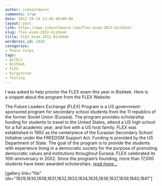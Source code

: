 ```yaml
---
author: judsonlmoore
comments: true
date: 2012-10-14 12:46:46+00:00
layout: post
link: https://www.judsonlmoore.com/flex-exam-2012-bishkek/
slug: flex-exam-2012-bishkek
title: FLEX Exam 2012 Bishkek
wordpress_id: 1828
categories:
- Peace Corps
tags:
- ACCELS
- Bishkek
- FLEX
- Kyrgyzstan
- Testing
---
```


I was asked to help proctor the FLEX exam this year in Bishkek. Here is a snippet about the program from the FLEX Website:

The Future Leaders Exchange (FLEX) Program is a US government-sponsored program for secondary school students from the 11 republics of the former Soviet Union (Eurasia). The program provides scholarship funding for students to travel to the United States, attend a US high school for a full academic year, and live with a US host family. FLEX was established in 1992 as the centerpiece of the Eurasian Secondary School Initiative under the FREEDOM Support Act. Funding is provided by the US Department of State. The goal of the program is to provide the students with experience living in a democratic society for the purpose of promoting democratic values and institutions throughout Eurasia. FLEX celebrated its 10th anniversary in 2002. Since the program’s founding, more than 17,000 students have been awarded scholarships. _[read more...](http://www.americancouncils.kg/flex.html)_

[gallery link="file" ids="1829,1830,1838,1831,1832,1833,1834,1835,1836,1837,1839,1840,1841"]
